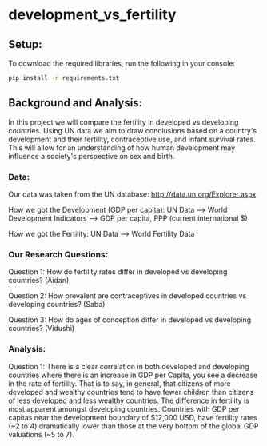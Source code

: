# development_vs_fertility
## Setup:

To download the required libraries, run the following in your console:
```sh
pip install -r requirements.txt
```

## Background and Analysis:

In this project we will compare the fertility in developed vs developing countries. Using UN data we aim to draw conclusions based on a country's development and their fertility, contraceptive use, and infant survival rates. This will allow for an understanding of how human development may influence a society's perspective on sex and birth.

### Data:
Our data was taken from the UN database: http://data.un.org/Explorer.aspx

How we got the Development (GDP per capita): UN Data --> World Development Indicators --> GDP per capita, PPP (current international $)

How we got the Fertility: UN Data --> World Fertility Data


### Our Research Questions:

Question 1: How do fertility rates differ in developed vs developing countries? (Aidan)


Question 2: How prevalent are contraceptives in developed countries vs developing countries? (Saba)


Question 3: How do ages of conception differ in developed vs developing countries? (Vidushi)

### Analysis:
Question 1:
There is a clear correlation in both developed and developing countries where there is an increase in GDP per Capita, you see a decrease in the rate of fertility. That is to say, in general, that citizens of more developed and wealthy countries tend to have fewer children than citizens of less developed and less wealthy countries. The difference in fertility is most apparent amongst developing countries. Countries with GDP per capitas near the development boundary of $12,000 USD, have fertility rates (~2 to 4) dramatically lower than those at the very bottom of the global GDP valuations (~5 to 7).
